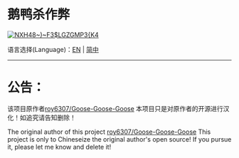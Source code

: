 # 鹅鸭杀作弊

[![NXH48~)~F3$LGZGMP3{K4](https://user-images.githubusercontent.com/44740722/205584313-8f133d3e-c2ce-46f6-a4db-e8b2126f33da.png)](https://user-images.githubusercontent.com/44740722/205584313-8f133d3e-c2ce-46f6-a4db-e8b2126f33da.png)

语言选择(Language)：[EN](https://github.com/2837164889/GooseGooseDuck-Cheat/blob/master/README-en.md) | [简中](https://github.com/2837164889/GooseGooseDuck-Cheat/blob/master/README-cn.md)

------

# 公告：

该项目原作者[roy6307/Goose-Goose-Goose](https://github.com/roy6307/Goose-Goose-Goose) 本项目只是对原作者的开源进行汉化！如追究请告知删除！

The original author of this project [roy6307/Goose-Goose-Goose](https://github.com/roy6307/Goose-Goose-Goose) This project is only to Chineseize the original author's open source! If you pursue it, please let me know and delete it!
